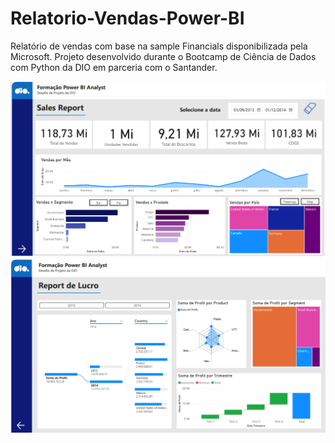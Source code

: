 # Relatorio-Vendas-Power-BI
 Relatório de vendas com base na sample Financials disponibilizada pela Microsoft. Projeto desenvolvido durante o Bootcamp de Ciência de Dados com Python da DIO em parceria com o Santander.

<img src="assets\Pagina1.png">
<img src="assets\Pagina2.png">

